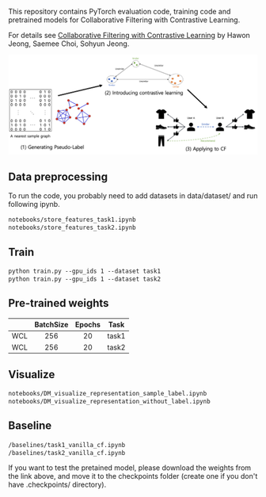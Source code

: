 This repository contains PyTorch evaluation code, training code and pretrained models for Collaborative Filtering with Contrastive Learning.

For details see [Collaborative Filtering with Contrastive Learning](https://drive.google.com/file/d/13OCPVtxSA6A8jF4oOdLe79F-4jmC45UW/view?usp=share_link) by Hawon Jeong, Saemee Choi, Sohyun Jeong.

![WCL](img/framework.png)

## Data preprocessing
To run the code, you probably need to add datasets in data/dataset/ and run following ipynb.
```
notebooks/store_features_task1.ipynb
notebooks/store_features_task2.ipynb
```

## Train
```
python train.py --gpu_ids 1 --dataset task1
python train.py --gpu_ids 1 --dataset task2
```
## Pre-trained weights

|          | BatchSize | Epochs | Task  |
|----------|:----:|:---:|:---:|
|  WCL | 256 | 20  | task1 | [wcl_task1.pth]() |
|  WCL | 256 | 20  | task2 | [wcl_task2_pth]() |

## Visualize
```
notebooks/DM_visualize_representation_sample_label.ipynb
notebooks/DM_visualize_representation_without_label.ipynb
```

## Baseline
```
/baselines/task1_vanilla_cf.ipynb
/baselines/task2_vanilla_cf.ipynb
```
If you want to test the pretained model, please download the weights from the link above, and move it to the checkpoints folder (create one if you don't have .checkpoints/ directory).
